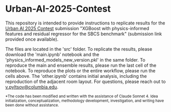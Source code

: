 # Urban-AI-2025-Contest

This repository is intended to provide instructions to replicate results for the [Urban AI 2025 Contest](https://openreview.net/group?id=NeurIPS.cc/2025/Workshop/UrbanAI&referrer=%5BHomepage%5D(%2F)#tab-recent-activity) submission "XGBoost with physics-informed features and residual
regressor for the SBCS benchmark" (submission link provided once available).

The files are located in the 'src' folder. To replicate the results, please download the 'main.ipynb' notebook and the 'physics_informed_models_new_version.pkl' in the same folder. To reproduce the main and ensemble results, please run the last cell of the notebook. To reproduce the plots or the entire workflow, please run the cells above. The 'other.ipynb' contains initial analysis, including the reproduction of the adjacent room layout. For questions, please reach out to v.pyltsov@columbia.edu.

<sub>*The code has been modified and written with the assistance of Claude Sonnet 4. Idea initialization, conceptualization, methodology development, investigation, and writing have been done without assistance.</sub>
